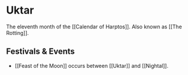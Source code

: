 # Uktar
The eleventh month of the [[Calendar of Harptos]]. Also known as [[The Rotting]].

## Festivals & Events
- [[Feast of the Moon]] occurs between [[Uktar]] and [[Nightal]].